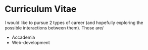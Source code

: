# Curriculum Vitae

I would like to pursue 2 types of career (and hopefully exploring the possible interactions between them). Those are/
- Accademia
- Web-development